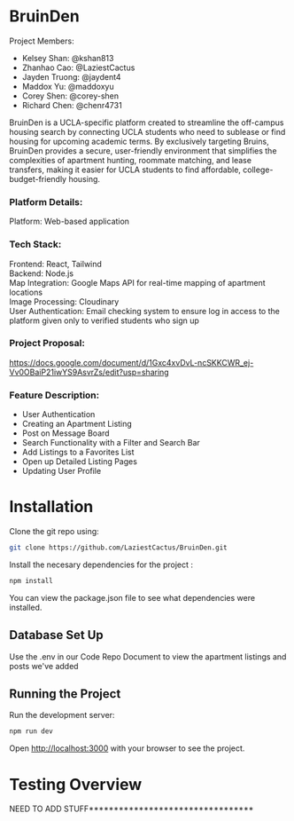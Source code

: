 # BruinDen
Project Members:
- Kelsey Shan: @kshan813
- Zhanhao Cao: @LaziestCactus
- Jayden Truong: @jaydent4 
- Maddox Yu: @maddoxyu
- Corey Shen: @corey-shen
- Richard Chen: @chenr4731

BruinDen is a UCLA-specific platform created to streamline the off-campus housing search by connecting UCLA students who need to sublease or find housing for upcoming academic terms. By exclusively targeting Bruins, BruinDen provides a secure, user-friendly environment that simplifies the complexities of apartment hunting, roommate matching, and lease transfers, making it easier for UCLA students to find affordable, college-budget-friendly housing.

### Platform Details:
Platform: Web-based application

### Tech Stack:
Frontend: React, Tailwind  
Backend: Node.js  
Map Integration: Google Maps API for real-time mapping of apartment locations  
Image Processing: Cloudinary  
User Authentication: Email checking system to ensure log in access to the platform given only to verified students who sign up  


### Project Proposal:
https://docs.google.com/document/d/1Gxc4xvDvL-ncSKKCWR_ej-Vv0OBaiP21iwYS9AsvrZs/edit?usp=sharing 

### Feature Description:
- User Authentication
- Creating an Apartment Listing
- Post on Message Board
- Search Functionality with a Filter and Search Bar
- Add Listings to a Favorites List
- Open up Detailed Listing Pages
- Updating User Profile

# Installation

Clone the git repo using:

```bash
git clone https://github.com/LaziestCactus/BruinDen.git
```

Install the necesary dependencies for the project :
```bash
npm install
```
You can view the package.json file to see what dependencies were installed.

## Database Set Up
Use the .env in our Code Repo Document to view the apartment listings and posts we've added

## Running the Project

Run the development server:

```bash
npm run dev
```

Open [http://localhost:3000](http://localhost:3000) with your browser to see the project.

# Testing Overview

NEED TO ADD STUFF*********************************
